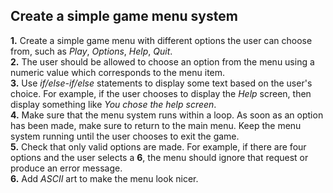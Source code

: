 ## Create a simple game menu system

<b>1.</b> Create a simple game menu with different options the user can choose from, such as <i>Play</i>, <i>Options</i>, <i>Help</i>, <i>Quit</i>. <br>
<b>2.</b> The user should be allowed to choose an option from the menu using a numeric value which corresponds to the menu item. <br>
<b>3.</b> Use <i>if/else-if/else</i> statements to display some text based on the user's choice. For example, if the user chooses to display the <i>Help</i> screen, then display something like <i>You chose the help screen</i>. <br>
<b>4.</b> Make sure that the menu system runs within a loop. As soon as an option has been made, make sure to return to the main menu. Keep the menu system running until the user chooses to exit the game. <br>
<b>5.</b> Check that only valid options are made. For example, if there are four options and the user selects a <b>6</b>, the menu should ignore that request or produce an error message. <br>
<b>6.</b> Add <i>ASCII</i> art to make the menu look nicer.
